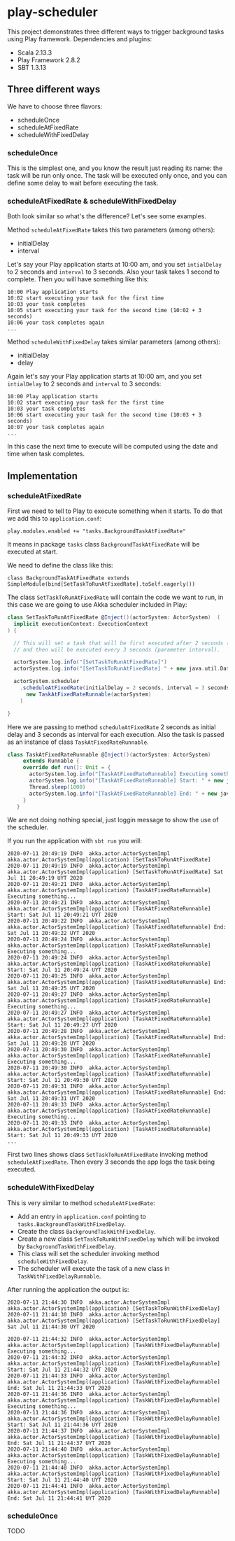 # play-scheduler

This project demonstrates three different ways to trigger background tasks using Play framework.
Dependencies and plugins:

- Scala 2.13.3
- Play Framework 2.8.2
- SBT 1.3.13

## Three different ways

We have to choose three flavors:

- scheduleOnce
- scheduleAtFixedRate
- scheduleWithFixedDelay

### scheduleOnce

This is the simplest one, and you know the result just reading its name: the task will be run only once.
The task will be executed only once, and you can define some delay to wait before executing the task.

### scheduleAtFixedRate & scheduleWithFixedDelay

Both look similar so what's the difference? Let's see some examples.

Method `scheduleAtFixedRate` takes this two parameters (among others):

- initialDelay
- interval

Let's say your Play application starts at 10:00 am, and you set `intialDelay` to 2 seconds and `interval` to 3 seconds.
Also your task takes 1 second to complete. Then you will have something like this:

```
10:00 Play application starts
10:02 start executing your task for the first time
10:03 your task completes
10:05 start executing your task for the second time (10:02 + 3 seconds)
10:06 your task completes again
...
```

Method `scheduleWithFixedDelay` takes similar parameters (among others):

- initialDelay
- delay

Again let's say your Play application starts at 10:00 am, and you set `intialDelay` to 2 seconds and `interval` to 3 seconds:

```
10:00 Play application starts
10:02 start executing your task for the first time
10:03 your task completes
10:06 start executing your task for the second time (10:03 + 3 seconds)
10:07 your task completes again
...
```

In this case the next time to execute will be computed using the date and time when task completes.

## Implementation

### scheduleAtFixedRate

First we need to tell to Play to execute something when it starts. To do that we add this to `application.conf`:

`play.modules.enabled += "tasks.BackgroundTaskAtFixedRate"`

It means in package `tasks` class `BackgroundTaskAtFixedRate` will be executed at start.

We need to define the class like this:

`class BackgroundTaskAtFixedRate extends SimpleModule(bind[SetTaskToRunAtFixedRate].toSelf.eagerly())`

The class `SetTaskToRunAtFixedRate` will contain the code we want to run, in this case we are going to use Akka scheduler included in Play:

```scala
class SetTaskToRunAtFixedRate @Inject()(actorSystem: ActorSystem)  (
  implicit executionContext: ExecutionContext
) {

  // This will set a task that will be first executed after 2 seconds (parameter initialDelay).
  // and then will be executed every 3 seconds (parameter interval).

  actorSystem.log.info("[SetTaskToRunAtFixedRate]")
  actorSystem.log.info("[SetTaskToRunAtFixedRate] " + new java.util.Date())

  actorSystem.scheduler
    .scheduleAtFixedRate(initialDelay = 2 seconds, interval = 3 seconds)(
      new TaskAtFixedRateRunnable(actorSystem)
    )

}
```

Here we are passing to method `scheduleAtFixedRate` 2 seconds as initial delay and 3 seconds as interval for each execution.
Also the task is passed as an instance of class `TaskAtFixedRateRunnable`.

```scala
class TaskAtFixedRateRunnable @Inject()(actorSystem: ActorSystem)
     extends Runnable {
     override def run(): Unit = {
       actorSystem.log.info("[TaskAtFixedRateRunnable] Executing something...")
       actorSystem.log.info("[TaskAtFixedRateRunnable] Start: " + new java.util.Date())
       Thread.sleep(1000)
       actorSystem.log.info("[TaskAtFixedRateRunnable] End: " + new java.util.Date())
     }
   }
```

We are not doing nothing special, just loggin message to show the use of the scheduler.

If you run the application with `sbt run` you will:

```
2020-07-11 20:49:19 INFO  akka.actor.ActorSystemImpl akka.actor.ActorSystemImpl(application) [SetTaskToRunAtFixedRate]
2020-07-11 20:49:19 INFO  akka.actor.ActorSystemImpl akka.actor.ActorSystemImpl(application) [SetTaskToRunAtFixedRate] Sat Jul 11 20:49:19 UYT 2020
2020-07-11 20:49:21 INFO  akka.actor.ActorSystemImpl akka.actor.ActorSystemImpl(application) [TaskAtFixedRateRunnable] Executing something...
2020-07-11 20:49:21 INFO  akka.actor.ActorSystemImpl akka.actor.ActorSystemImpl(application) [TaskAtFixedRateRunnable] Start: Sat Jul 11 20:49:21 UYT 2020
2020-07-11 20:49:22 INFO  akka.actor.ActorSystemImpl akka.actor.ActorSystemImpl(application) [TaskAtFixedRateRunnable] End: Sat Jul 11 20:49:22 UYT 2020
2020-07-11 20:49:24 INFO  akka.actor.ActorSystemImpl akka.actor.ActorSystemImpl(application) [TaskAtFixedRateRunnable] Executing something...
2020-07-11 20:49:24 INFO  akka.actor.ActorSystemImpl akka.actor.ActorSystemImpl(application) [TaskAtFixedRateRunnable] Start: Sat Jul 11 20:49:24 UYT 2020
2020-07-11 20:49:25 INFO  akka.actor.ActorSystemImpl akka.actor.ActorSystemImpl(application) [TaskAtFixedRateRunnable] End: Sat Jul 11 20:49:25 UYT 2020
2020-07-11 20:49:27 INFO  akka.actor.ActorSystemImpl akka.actor.ActorSystemImpl(application) [TaskAtFixedRateRunnable] Executing something...
2020-07-11 20:49:27 INFO  akka.actor.ActorSystemImpl akka.actor.ActorSystemImpl(application) [TaskAtFixedRateRunnable] Start: Sat Jul 11 20:49:27 UYT 2020
2020-07-11 20:49:28 INFO  akka.actor.ActorSystemImpl akka.actor.ActorSystemImpl(application) [TaskAtFixedRateRunnable] End: Sat Jul 11 20:49:28 UYT 2020
2020-07-11 20:49:30 INFO  akka.actor.ActorSystemImpl akka.actor.ActorSystemImpl(application) [TaskAtFixedRateRunnable] Executing something...
2020-07-11 20:49:30 INFO  akka.actor.ActorSystemImpl akka.actor.ActorSystemImpl(application) [TaskAtFixedRateRunnable] Start: Sat Jul 11 20:49:30 UYT 2020
2020-07-11 20:49:31 INFO  akka.actor.ActorSystemImpl akka.actor.ActorSystemImpl(application) [TaskAtFixedRateRunnable] End: Sat Jul 11 20:49:31 UYT 2020
2020-07-11 20:49:33 INFO  akka.actor.ActorSystemImpl akka.actor.ActorSystemImpl(application) [TaskAtFixedRateRunnable] Executing something...
2020-07-11 20:49:33 INFO  akka.actor.ActorSystemImpl akka.actor.ActorSystemImpl(application) [TaskAtFixedRateRunnable] Start: Sat Jul 11 20:49:33 UYT 2020
...
```

First two lines shows class `SetTaskToRunAtFixedRate` invoking method `scheduleAtFixedRate`.
Then every 3 seconds the app logs the task being executed.
 
### scheduleWithFixedDelay

This is very similar to method `scheduleAtFixedRate`:

- Add an entry in `application.conf` pointing to `tasks.BackgroundTaskWithFixedDelay`.
- Create the class `BackgroundTaskWithFixedDelay`.
- Create a new class `SetTaskToRunWithFixedDelay` which will be invoked by `BackgroundTaskWithFixedDelay`.
- This class will set the scheduler invoking method `scheduleWithFixedDelay`.
- The scheduler will execute the task of a new class in `TaskWithFixedDelayRunnable`.

After running the application the output is:

```
2020-07-11 21:44:30 INFO  akka.actor.ActorSystemImpl akka.actor.ActorSystemImpl(application) [SetTaskToRunWithFixedDelay]
2020-07-11 21:44:30 INFO  akka.actor.ActorSystemImpl akka.actor.ActorSystemImpl(application) [SetTaskToRunWithFixedDelay] Sat Jul 11 21:44:30 UYT 2020

2020-07-11 21:44:32 INFO  akka.actor.ActorSystemImpl akka.actor.ActorSystemImpl(application) [TaskWithFixedDelayRunnable] Executing something...
2020-07-11 21:44:32 INFO  akka.actor.ActorSystemImpl akka.actor.ActorSystemImpl(application) [TaskWithFixedDelayRunnable] Start: Sat Jul 11 21:44:32 UYT 2020
2020-07-11 21:44:33 INFO  akka.actor.ActorSystemImpl akka.actor.ActorSystemImpl(application) [TaskWithFixedDelayRunnable] End: Sat Jul 11 21:44:33 UYT 2020
2020-07-11 21:44:36 INFO  akka.actor.ActorSystemImpl akka.actor.ActorSystemImpl(application) [TaskWithFixedDelayRunnable] Executing something...
2020-07-11 21:44:36 INFO  akka.actor.ActorSystemImpl akka.actor.ActorSystemImpl(application) [TaskWithFixedDelayRunnable] Start: Sat Jul 11 21:44:36 UYT 2020
2020-07-11 21:44:37 INFO  akka.actor.ActorSystemImpl akka.actor.ActorSystemImpl(application) [TaskWithFixedDelayRunnable] End: Sat Jul 11 21:44:37 UYT 2020
2020-07-11 21:44:40 INFO  akka.actor.ActorSystemImpl akka.actor.ActorSystemImpl(application) [TaskWithFixedDelayRunnable] Executing something...
2020-07-11 21:44:40 INFO  akka.actor.ActorSystemImpl akka.actor.ActorSystemImpl(application) [TaskWithFixedDelayRunnable] Start: Sat Jul 11 21:44:40 UYT 2020
2020-07-11 21:44:41 INFO  akka.actor.ActorSystemImpl akka.actor.ActorSystemImpl(application) [TaskWithFixedDelayRunnable] End: Sat Jul 11 21:44:41 UYT 2020
```

### scheduleOnce

TODO



